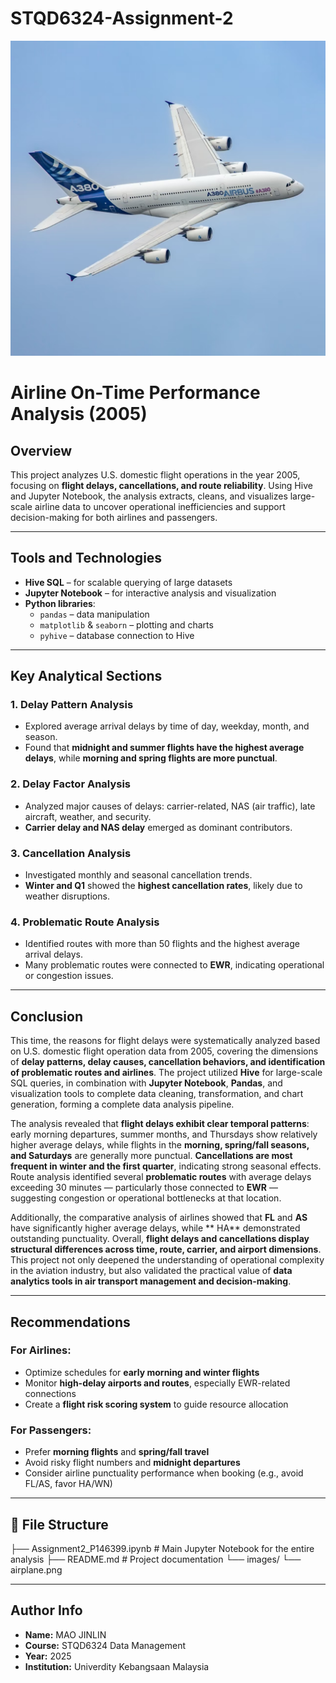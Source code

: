 # STQD6324-Assignment-2
![Airline Delay Analysis](image/airplane.png)

# Airline On-Time Performance Analysis (2005)

## Overview

This project analyzes U.S. domestic flight operations in the year 2005, focusing on **flight delays, cancellations, and route reliability**. Using Hive and Jupyter Notebook, the analysis extracts, cleans, and visualizes large-scale airline data to uncover operational inefficiencies and support decision-making for both airlines and passengers.

---

## Tools and Technologies

- **Hive SQL** – for scalable querying of large datasets
- **Jupyter Notebook** – for interactive analysis and visualization
- **Python libraries**:
  - `pandas` – data manipulation
  - `matplotlib` & `seaborn` – plotting and charts
  - `pyhive` – database connection to Hive

---

## Key Analytical Sections

### 1. Delay Pattern Analysis
- Explored average arrival delays by time of day, weekday, month, and season.
- Found that **midnight and summer flights have the highest average delays**, while **morning and spring flights are more punctual**.

### 2. Delay Factor Analysis
- Analyzed major causes of delays: carrier-related, NAS (air traffic), late aircraft, weather, and security.
- **Carrier delay and NAS delay** emerged as dominant contributors.

### 3. Cancellation Analysis
- Investigated monthly and seasonal cancellation trends.
- **Winter and Q1** showed the **highest cancellation rates**, likely due to weather disruptions.

### 4. Problematic Route Analysis
- Identified routes with more than 50 flights and the highest average arrival delays.
- Many problematic routes were connected to **EWR**, indicating operational or congestion issues.


---

## Conclusion

This time, the reasons for flight delays were systematically analyzed based on U.S. domestic flight operation data from 2005, covering the dimensions of **delay patterns, delay causes, cancellation behaviors, and identification of problematic routes and airlines**. The project utilized **Hive** for large-scale SQL queries, in combination with **Jupyter Notebook**, **Pandas**, and visualization tools to complete data cleaning, transformation, and chart generation, forming a complete data analysis pipeline.

The analysis revealed that **flight delays exhibit clear temporal patterns**: early morning departures, summer months, and Thursdays show relatively higher average delays, while flights in the **morning, spring/fall seasons, and Saturdays** are generally more punctual. **Cancellations are most frequent in winter and the first quarter**, indicating strong seasonal effects. Route analysis identified several **problematic routes** with average delays exceeding 30 minutes — particularly those connected to **EWR** — suggesting congestion or operational bottlenecks at that location.

Additionally, the comparative analysis of airlines showed that **FL** and **AS** have significantly higher average delays, while ** HA** demonstrated outstanding punctuality. Overall, **flight delays and cancellations display structural differences across time, route, carrier, and airport dimensions**. This project not only deepened the understanding of operational complexity in the aviation industry, but also validated the practical value of **data analytics tools in air transport management and decision-making**.

---

## Recommendations

### For Airlines:
- Optimize schedules for **early morning and winter flights**
- Monitor **high-delay airports and routes**, especially EWR-related connections
- Create a **flight risk scoring system** to guide resource allocation

### For Passengers:
- Prefer **morning flights** and **spring/fall travel**
- Avoid risky flight numbers and **midnight departures**
- Consider airline punctuality performance when booking (e.g., avoid FL/AS, favor HA/WN)

---

## 📁 File Structure
├── Assignment2_P146399.ipynb # Main Jupyter Notebook for the entire analysis
├── README.md # Project documentation 
└── images/
    └── airplane.png

---

## Author Info

- **Name:** MAO JINLIN
- **Course:** STQD6324 Data Management
- **Year:** 2025
- **Institution:** Univerdity Kebangsaan Malaysia
